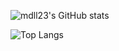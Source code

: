 ![mdll23's GitHub stats](https://github-readme-stats.vercel.app/api?username=mdll23&show_icons=true&theme=dark)

![Top Langs](https://github-readme-stats.vercel.app/api/top-langs/?username=mdll23&layout=compact&theme=dark)
